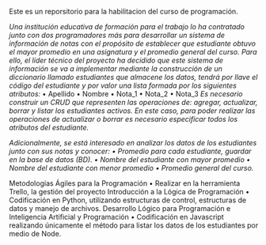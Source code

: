 Este es un reporsitorio para la habilitacion del curso de programación.

*Una institución educativa de formación para el trabajo lo ha contratado junto con dos programadores más para*
*desarrollar un sistema de información de notas con el propósito de establecer que estudiante obtuvo el mayor*
*promedio en una asignatura y el promedio general del curso.*
*Para ello, el líder técnico del proyecto ha decidido que este sistema de información se va a implementar*
*mediante la construcción de un diccionario llamado estudiantes que almacene los datos, tendrá por llave el*
*código del estudiante y por valor una lista formada por los siguientes atributos:*
• Apellido
• Nombre
• Nota_1
• Nota_2
• Nota_3
*Es necesario construir un CRUD que representen las operaciones de: agregar, actualizar, borrar y listar los*
*estudiantes activos. En este caso, para poder realizar las operaciones de actualizar o borrar es necesario*
*especificar todos los atributos del estudiante.*

*Adicionalmente, se está interesado en analizar los datos de los estudiantes junto con sus notas y conocer:*
*• Promedio para cada estudiante, guardar en la base de datos (BD).*
*• Nombre del estudiante con mayor promedio*
*• Nombre del estudiante con menor promedio*
*• Promedio general del curso.*


Metodologías Ágiles para la Programación
• Realizar en la herramienta Trello, la gestión del proyecto
Introducción a la Lógica de Programación
• Codificación en Python, utilizando estructuras de control, estructuras de datos y manejo de archivos.
Desarrollo Lógico para Programación e Inteligencia Artificial y Programación
• Codificación en Javascript realizando únicamente el método para listar los datos de los estudiantes
por medio de Node.
